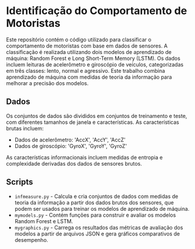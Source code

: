# Identificação do Comportamento de Motoristas

Este repositório contém o código utilizado para classificar o comportamento de motoristas com base em dados de sensores. A classificação é realizada utilizando dois modelos de aprendizado de máquina: Random Forest e Long Short-Term Memory (LSTM). Os dados incluem leituras de acelerômetro e giroscópio de veículos, categorizadas em três classes: lento, normal e agressivo. Este trabalho combina aprendizado de máquina com medidas de teoria da informação para melhorar a precisão dos modelos.

## Dados

Os conjuntos de dados são divididos em conjuntos de treinamento e teste, com diferentes tamanhos de janela e características. As características brutas incluem:

- Dados de acelerômetro: 'AccX', 'AccY', 'AccZ'
- Dados de giroscópio: 'GyroX', 'GyroY', 'GyroZ'

As características informacionais incluem medidas de entropia e complexidade derivadas dos dados de sensores brutos.

## Scripts

- `infmeasure.py` - Calcula e cria conjuntos de dados com medidas de teoria da informação a partir dos dados brutos dos sensores, que podem ser usados para treinar os modelos de aprendizado de máquina.
- `mymodels.py` - Contém funções para construir e avaliar os modelos Random Forest e LSTM.
- `mygraphics.py` - Carrega os resultados das métricas de avaliação dos modelos a partir de arquivos JSON e gera gráficos comparativos de desempenho.
